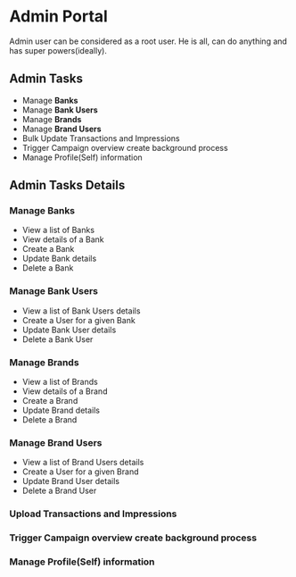# Admin Portal

Admin user can be considered as a root user. He is all, can do anything and has super powers(ideally).

## Admin Tasks

* Manage **Banks**
* Manage **Bank Users**
* Manage **Brands**
* Manage **Brand Users**
* Bulk Update Transactions and Impressions
* Trigger Campaign overview create background process
* Manage Profile(Self) information

## Admin Tasks Details

### Manage Banks
* View a list of Banks
* View details of a Bank
* Create a Bank
* Update Bank details
* Delete a Bank

### Manage Bank Users
* View a list of Bank Users details
* Create a User for a given Bank
* Update Bank User details
* Delete a Bank User

### Manage Brands
* View a list of Brands
* View details of a Brand
* Create a Brand
* Update Brand details
* Delete a Brand

### Manage Brand Users
* View a list of Brand Users details
* Create a User for a given Brand
* Update Brand User details
* Delete a Brand User

### Upload Transactions and Impressions


### Trigger Campaign overview create background process

### Manage Profile(Self) information

